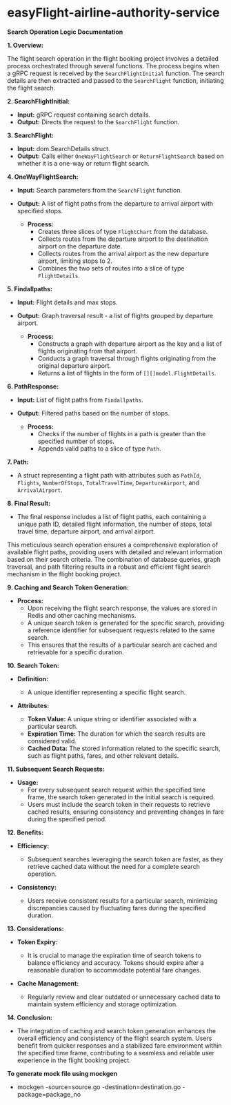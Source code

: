 # easyFlight-airline-authority-service

**Search Operation Logic Documentation**

**1. Overview:**

The flight search operation in the flight booking project involves a detailed process orchestrated through several functions. The process begins when a gRPC request is received by the `SearchFlightInitial` function. The search details are then extracted and passed to the `SearchFlight` function, initiating the flight search.

**2. SearchFlightInitial:**

- **Input:** gRPC request containing search details.
- **Output:** Directs the request to the `SearchFlight` function.

**3. SearchFlight:**

- **Input:** dom.SearchDetails struct.
- **Output:** Calls either `OneWayFlightSearch` or `ReturnFlightSearch` based on whether it is a one-way or return flight search.

**4. OneWayFlightSearch:**

- **Input:** Search parameters from the `SearchFlight` function.
- **Output:** A list of flight paths from the departure to arrival airport with specified stops.

    - **Process:**
        - Creates three slices of type `FlightChart` from the database.
        - Collects routes from the departure airport to the destination airport on the departure date.
        - Collects routes from the arrival airport as the new departure airport, limiting stops to 2.
        - Combines the two sets of routes into a slice of type `FlightDetails`.

**5. Findallpaths:**

- **Input:** Flight details and max stops.
- **Output:** Graph traversal result - a list of flights grouped by departure airport.

    - **Process:**
        - Constructs a graph with departure airport as the key and a list of flights originating from that airport.
        - Conducts a graph traversal through flights originating from the original departure airport.
        - Returns a list of flights in the form of `[][]model.FlightDetails`.

**6. PathResponse:**

- **Input:** List of flight paths from `Findallpaths`.
- **Output:** Filtered paths based on the number of stops.

    - **Process:**
        - Checks if the number of flights in a path is greater than the specified number of stops.
        - Appends valid paths to a slice of type `Path`.

**7. Path:**

- A struct representing a flight path with attributes such as `PathId`, `Flights`, `NumberOfStops`, `TotalTravelTime`, `DepartureAirport`, and `ArrivalAirport`.

**8. Final Result:**

- The final response includes a list of flight paths, each containing a unique path ID, detailed flight information, the number of stops, total travel time, departure airport, and arrival airport.

This meticulous search operation ensures a comprehensive exploration of available flight paths, providing users with detailed and relevant information based on their search criteria. The combination of database queries, graph traversal, and path filtering results in a robust and efficient flight search mechanism in the flight booking project.

**9. Caching and Search Token Generation:**

- **Process:**
    - Upon receiving the flight search response, the values are stored in Redis and other caching mechanisms.
    - A unique search token is generated for the specific search, providing a reference identifier for subsequent requests related to the same search.
    - This ensures that the results of a particular search are cached and retrievable for a specific duration.

**10. Search Token:**

- **Definition:**
    - A unique identifier representing a specific flight search.

- **Attributes:**
    - **Token Value:** A unique string or identifier associated with a particular search.
    - **Expiration Time:** The duration for which the search results are considered valid.
    - **Cached Data:** The stored information related to the specific search, such as flight paths, fares, and other relevant details.

**11. Subsequent Search Requests:**

- **Usage:**
    - For every subsequent search request within the specified time frame, the search token generated in the initial search is required.
    - Users must include the search token in their requests to retrieve cached results, ensuring consistency and preventing changes in fare during the specified period.

**12. Benefits:**

- **Efficiency:**
    - Subsequent searches leveraging the search token are faster, as they retrieve cached data without the need for a complete search operation.

- **Consistency:**
    - Users receive consistent results for a particular search, minimizing discrepancies caused by fluctuating fares during the specified duration.

**13. Considerations:**

- **Token Expiry:**
    - It is crucial to manage the expiration time of search tokens to balance efficiency and accuracy. Tokens should expire after a reasonable duration to accommodate potential fare changes.

- **Cache Management:**
    - Regularly review and clear outdated or unnecessary cached data to maintain system efficiency and storage optimization.

**14. Conclusion:**

- The integration of caching and search token generation enhances the overall efficiency and consistency of the flight search system. Users benefit from quicker responses and a stabilized fare environment within the specified time frame, contributing to a seamless and reliable user experience in the flight booking project.

**To generate mock file using mockgen**

- mockgen -source=source.go -destination=destination.go -package=package_no